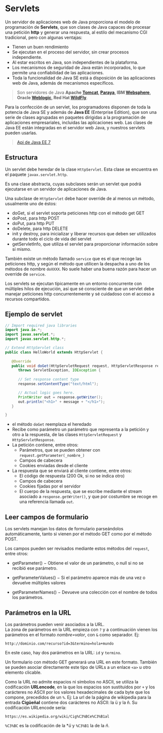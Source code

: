 # Servlets

Un servidor de aplicaciones web de Java proporciona el modelo de programación de **Servlets**,
que son clases de Java capaces de procesar una petición **http** y generar una respuesta, al estilo del mecanismo CGI tradicional, pero con algunas ventajas:
* Tienen un buen rendimiento
* Se ejecutan en el proceso del servidor, sin crear procesos independiente.
* Al estar escritos en Java, son independientes de la plataforma.
* Los mecanismos de seguridad de Java están incorporados, lo que permite una confiabilidad de las aplicaciones.
* Toda la funcionalidad de Java SE está a disposición de las aplicaciones web de Java, además de mecanismos específicos.

> Son servidores de Java **Apache [Tomcat](https://tomcat.apache.org/), [Paraya](https://www.payara.fish/), IBM [Websphere](https://www.ibm.com/es-es/marketplace/java-ee-runtime), Oracle [Weblogic](https://www.oracle.com/es/middleware/weblogic/), Red Hat [WildFly](https://wildfly.org/)**.

Para la confección de un servlet, los programadores disponen de toda la potencia de Java SE y además de **Java EE** (Enterprise Edition), que son una serie de clases agrupadas
en paquetes dirigidas a la programación de aplicaciones empresariales, incluidas las aplicaciones web. Las clases de Java EE
están integradas en el servidor web Java, y nuestros servlets pueden usarlas.

> [Api de Java EE 7](https://docs.oracle.com/javaee/7/api/toc.htm)

## Estructura

Un servlet debe heredar de la clase `HttpServlet`. Esta clase se encuentra en el paquete `javax.servlet.http`.

Es una clase abstracta, cuyas subclases serán un servlet que podrá ejecutarse en un servidor de aplicaciones de Java.

Una subclase de `HttpServlet` debe hacer override de al menos un método, usualmente uno de éstos:
    
   * doGet, si el servlet soporta peticiones http con el método get GET
   * doPost, para http POST
   * doPut, para http PUT
   * doDelete, para http DELETE
   * init y destroy, para inicializar y liberar recursos que deben ser utilizados durante todo el ciclo de vida del servlet
   * getServletInfo, que utiliza el servlet para proporcionar información sobre sí mismo.

También existe un método llamado `service` que es el que recoge las peticiones http, y según el método que utilicen la despacha a uno de los métodos de nombre `doXXXX`. No suele haber una buena razón para hacer un override de `service`.

Los servlets se ejecutan típicamente en un entorno concurrente con múltiples hilos de ejecución, así que sé consciente de que un servlet debe manejar peticiones http concurrentemente y sé cuidadoso con el acceso a recursos compartidos.

## Ejemplo de servlet

```java
// Import required java libraries
import java.io.*;
import javax.servlet.*;
import javax.servlet.http.*;

// Extend HttpServlet class
public class HelloWorld extends HttpServlet {
 
   @Override
   public void doGet(HttpServletRequest request, HttpServletResponse response)
      throws ServletException, IOException {
      
      // Set response content type
      response.setContentType("text/html");

      // Actual logic goes here.
      PrintWriter out = response.getWriter();
      out.println("<h1>" + message + "</h1>");
   }

}
```

* el método `doGet` reemplaza el heredado
* Recibe como parámetro un parámetro que representa a la petición y otro a la respuesta, de las clases `HttpServletRequest` y `HttpServletResponse`.
* La petición contiene, entre otros:
  * Parámetros, que se pueden obtener con `request.getParameter(_nombre_)`
  * Campos de cabecera
  * Cookies enviadas desde el cliente
* La respuesta que se enviará al cliente contiene, entre otros:
  * El código de respuesta (200 Ok, si no se indica otro)
  * Campos de cabecera
  * Cookies fijadas por el servidor
  * El cuerpo de la respuesta, que se escribe mediante el stream
    asociado a `response.getWriter()`, y que por costumbre se recoge en una referencia llamada `out`.

## Leer campos de formulario

Los servlets manejan los datos de formulario parseándolos automáticamente, tanto si vienen por el método GET como por el método POST.

Los campos pueden ser revisados mediante estos métodos del `request`, entre otros:

* getParameter() − Obtiene el valor de un parámetro, o null si no se recibió ese parámetro.

* getParameterValues() − Si el parámetro aparece más de una vez o devuelve múltiples valores

* getParameterNames() − Devueve una colección con el nombre de todos los parámetros.

## Parámetros en la URL

Los parámetros pueden venir asociados a la URL.  
La zona de parámetros en la URL empieza con `?` y a continuación vienen los parámetros en el formato _nombre=valor_, con `&` como separador. Ej:

```
http://dominio.com/recurso?id=3&termino=hola+mundo
```

En este caso, hay dos parámetros en la URL: `id` y `termino`.

Un formulario con método GET generará una URL en este formato. También se pueden asociar directamente este tipo de URLs a un enlace `<a>` u otro elemento clicable.

Como la URL no admite espacios ni símbolos no ASCII, se utiliza la codificación **URLencode**, en la que los espacios son sustituidos por `+` y los carácteres no ASCII por los valores hexadecimales de cada byte que los compone, precedidos de un `%`. Ej: La url de la página de wikipedia para la entrada **Cigüeñal** contiene dos carácteres no ASCII: la ü y la ñ. Su codificación URLencode sería:
```
https://es.wikipedia.org/wiki/Cig%C3%BCe%C3%B1al
```
`%C3%BC` es la codificación de la **ü* y `%C3%B1` la de la *ñ*.

